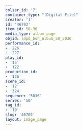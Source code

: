 ```yaml
---
colser_id: '7'
container_type: "(Digital File)"
creator: '1'
id: '46702'
item_id: 50-36
media_type: album page
objid: ldpd_bun_album_50_5036
performance_id:
- '226'
- '227'
play_id:
- '15'
- '122'
production_id:
- '136'
scene_id:
- '12'
- '324'
sequence: '5036'
series: '50'
tag_id:
- '19'
slug: '46702'
layout: image_page
---
```

